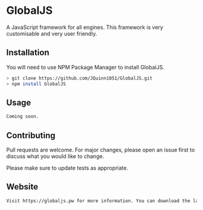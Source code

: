 # GlobalJS

A JavaScript framework for all engines. This framework is very customisable and very user friendly.

## Installation

You will need to use NPM Package Manager to install GlobalJS.

```bash
> git clone https://github.com/JQuinn1051/GlobalJS.git
> npm install GlobalJS
```

## Usage

```python
Coming soon.
```

## Contributing
Pull requests are welcome. For major changes, please open an issue first to discuss what you would like to change.

Please make sure to update tests as appropriate.


## Website
```bash
Visit https://globaljs.pw for more information. You can download the latest release at https://globaljs.pw/release/0.1.zip
```
